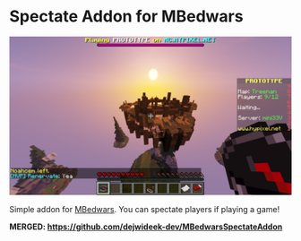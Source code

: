 # Spectate Addon for MBedwars

![ ](/SpectateAddon.png)

Simple addon for [MBedwars](https://mbedwars.com/product/marcelys-bedwars). You can spectate players if playing a game!


**MERGED: https://github.com/dejwideek-dev/MBedwarsSpectateAddon**
